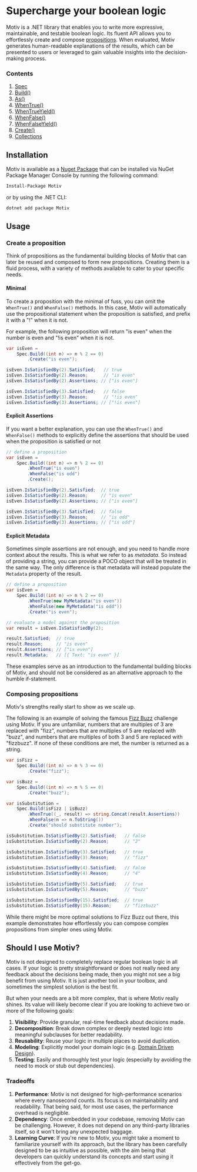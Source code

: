 ﻿# Supercharge your boolean logic

Motiv is a .NET library that enables you to write more expressive, maintainable, and testable boolean logic.
Its fluent API allows you to effortlessly create and compose 
[propositions](https://en.wikipedia.org/wiki/Proposition).
When evaluated, Motiv generates human-readable explanations of the results, which can be presented to users or 
leveraged to gain valuable insights into the decision-making process.

### Contents
1. [Spec](./Spec.md)
2. [Build()](./Build.md)
3. [As()](./As.md)
4. [WhenTrue()](./WhenTrue.md)
5. [WhenTrueYield()](./WhenTrueYield.md)
6. [WhenFalse()](./WhenFalse.md)
7. [WhenFalseYield()](./WhenFalseYield.md)
8. [Create()](./Create.md)
9. [Collections](./Collections.md)

## Installation

Motiv is available as a [Nuget Package](https://www.nuget.org/packages/Motiv/)
that can be installed via NuGet Package Manager Console by running the following command:

```bash
Install-Package Motiv
```
or by using the .NET CLI:
```bash
dotnet add package Motiv
```



## Usage

### Create a proposition

Think of propositions as the fundamental building blocks of Motiv that can later be reused and composed to form new 
propositions.
Creating them is a fluid process, with a variety of methods available to cater to your specific needs.

#### Minimal

To create a proposition with the minimal of fuss, you can omit the `WhenTrue()` and `WhenFalse()` methods.
In this case, Motiv will automatically use the propositional statement when the proposition is satisfied, and prefix 
it with a "!" when it is not. 

For example, the following proposition will return "is even" when the number is even and "!is even" when it is not.

```csharp
var isEven =
    Spec.Build((int n) => n % 2 == 0)
        .Create("is even");

isEven.IsSatisfiedBy(2).Satisfied;   // true
isEven.IsSatisfiedBy(2).Reason;      // "is even"
isEven.IsSatisfiedBy(2).Assertions; // ["is even"]

isEven.IsSatisfiedBy(3).Satisfied;   // false
isEven.IsSatisfiedBy(3).Reason;      // "!is even"
isEven.IsSatisfiedBy(3).Assertions; // ["!is even"]
```

#### Explicit Assertions

If you want a better explanation, you can use the `WhenTrue()` and `WhenFalse()` methods to explicitly define 
the assertions that should be used when the proposition is satisfied or not

```csharp
// define a proposition
var isEven =
    Spec.Build((int n) => n % 2 == 0)
        .WhenTrue("is even")
        .WhenFalse("is odd")
        .Create();

isEven.IsSatisfiedBy(2).Satisfied;  // true
isEven.IsSatisfiedBy(2).Reason;     // "is even"
isEven.IsSatisfiedBy(2).Assertions; // ["is even"]

isEven.IsSatisfiedBy(3).Satisfied;  // false
isEven.IsSatisfiedBy(3).Reason;     // "is odd"
isEven.IsSatisfiedBy(3).Assertions; // ["is odd"]
```

#### Explicit Metadata

Sometimes simple assertions are not enough, and you need to handle more context about the results.
This is what we refer to as _metadata_.
So instead of providing a string, you can provide a POCO object that will be treated in the same way.
The only difference is that metadata will instead populate the `Metadata` property of the result.

```csharp
// define a proposition
var isEven =
    Spec.Build((int n) => n % 2 == 0)
        .WhenTrue(new MyMetadata("is even"))
        .WhenFalse(new MyMetadata("is odd"))
        .Create("is even");

// evaluate a model against the proposition
var result = isEven.IsSatisfiedBy(2);

result.Satisfied;  // true
result.Reason;     // "is even"
result.Assertions; // ["is even"]
result.Metadata;   // [{ Text: "is even" }]
```

These examples serve as an introduction to the fundamental building blocks of Motiv, and should not be considered as 
an alternative approach to the humble if-statement.

### Composing propositions

Motiv's strengths really start to show as we scale up.

The following is an example of solving the famous [Fizz Buzz](https://en.wikipedia.org/wiki/Fizz_buzz) challenge 
using Motiv.
If you are unfamiliar, numbers that are multiples of 3 are replaced with "fizz", numbers that are multiples of 5
are replaced with "buzz", and numbers that are multiples of both 3 and 5 are replaced with "fizzbuzz".
If none of these conditions are met, the number is returned as a string.

```csharp
var isFizz = 
    Spec.Build((int n) => n % 3 == 0)
        .Create("fizz");

var isBuzz =
    Spec.Build((int n) => n % 5 == 0)
        .Create("buzz");

var isSubstitution = 
    Spec.Build(isFizz | isBuzz)
        .WhenTrue((_, result) => string.Concat(result.Assertions))
        .WhenFalse(n => n.ToString())
        .Create("should substitute number");

isSubstitution.IsSatisfiedBy(2).Satisfied;   // false
isSubstitution.IsSatisfiedBy(2).Reason;      // "2"

isSubstitution.IsSatisfiedBy(3).Satisfied;   // true
isSubstitution.IsSatisfiedBy(3).Reason;      // "fizz"

isSubstitution.IsSatisfiedBy(4).Satisfied;   // false
isSubstitution.IsSatisfiedBy(4).Reason;      // "4"

isSubstitution.IsSatisfiedBy(5).Satisfied;   // true
isSubstitution.IsSatisfiedBy(5).Reason;      // "buzz"

isSubstitution.IsSatisfiedBy(15).Satisfied;  // true
isSubstitution.IsSatisfiedBy(15).Reason;     // "fizzbuzz"
```

While there might be more optimal solutions to Fizz Buzz out there, this example demonstrates how effortlessly you 
can compose complex propositions from simpler ones using Motiv. 

## Should I use Motiv?

Motiv is not designed to completely replace regular boolean logic in all cases.
If your logic is pretty straightforward or does not really need any feedback about the decisions being made, then you 
might not see a big benefit from using Motiv.
It is just another tool in your toolbox, and sometimes the simplest solution is the best fit.

But when your needs are a bit more complex, that is where Motiv really shines.
Its value will likely become clear if you are looking to achieve two or more of the following goals: 

1. **Visibility**: Provide granular, real-time feedback about decisions made.
2. **Decomposition**: Break down complex or deeply nested logic into meaningful subclauses for better readability.
3. **Reusability**: Reuse your logic in multiple places to avoid duplication.
4. **Modeling**: Explicitly model your domain logic (e.g.
   [Domain Driven Design](https://en.wikipedia.org/wiki/Domain-driven_design)).
5. **Testing**: Easily and thoroughly test your logic (especially by avoiding the need to mock or stub out 
   dependencies).

### Tradeoffs

1. **Performance**: Motiv is not designed for high-performance scenarios where every nanosecond counts.
   Its focus is on maintainability and readability.
   That being said, for most use cases, the performance overhead is negligible. 
2. **Dependency**: Once embedded in your codebase, removing Motiv can be challenging.
   However, it does not depend on any third-party libraries itself, so it won't bring any unexpected baggage. 
3. **Learning Curve**: If you're new to Motiv, you might take a moment to familiarize yourself with its approach,
   but the library has been carefully designed to be as intuitive as possible, with the aim being that developers can 
   quickly understand its concepts and start using it effectively from the get-go.
